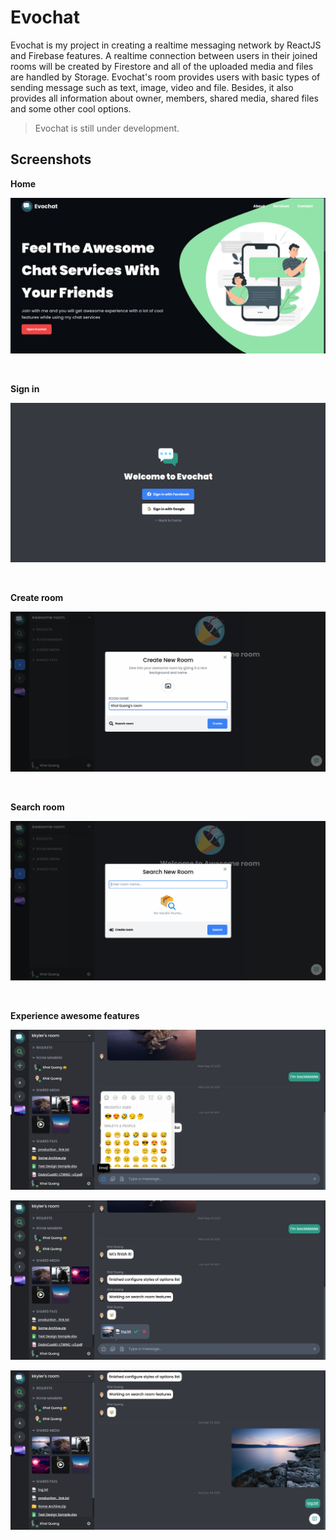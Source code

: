 # Evochat

Evochat is my project in creating a realtime messaging network by ReactJS and Firebase features. A realtime connection between users in their joined rooms will be created by Firestore and all of the uploaded media and files are handled by Storage. Evochat's room provides users with basic types of sending message such as text, image, video and file. Besides, it also provides all information about owner, members, shared media, shared files and some other cool options.

> Evochat is still under development.

## Screenshots

**Home**

<p align="center"><img src="demo/showcase.png" /></p>

<br />

**Sign in**

<p align="center"><img src="demo/signin.png" /></p>

<br />

**Create room**

<p align="center"><img src="demo/create-room.png" /></p>

<br />

**Search room**

<p align="center"><img src="demo/search-room.png" /></p>

<br />

**Experience awesome features**

<p align="center"><img src="demo/chat-emoji.png" /></p>

<p align="center"><img src="demo/chat-media-document.png" /></p>

<p align="center"><img src="demo/chat-media-document-uploaded.png" /></p>
